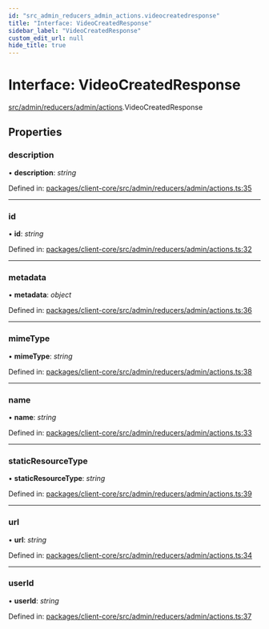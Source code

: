 ```yaml
---
id: "src_admin_reducers_admin_actions.videocreatedresponse"
title: "Interface: VideoCreatedResponse"
sidebar_label: "VideoCreatedResponse"
custom_edit_url: null
hide_title: true
---
```


# Interface: VideoCreatedResponse

[src/admin/reducers/admin/actions](../modules/src_admin_reducers_admin_actions.md).VideoCreatedResponse

## Properties

### description

• **description**: *string*

Defined in: [packages/client-core/src/admin/reducers/admin/actions.ts:35](https://github.com/xr3ngine/xr3ngine/blob/2d83606b6/packages/client-core/src/admin/reducers/admin/actions.ts#L35)

___

### id

• **id**: *string*

Defined in: [packages/client-core/src/admin/reducers/admin/actions.ts:32](https://github.com/xr3ngine/xr3ngine/blob/2d83606b6/packages/client-core/src/admin/reducers/admin/actions.ts#L32)

___

### metadata

• **metadata**: *object*

Defined in: [packages/client-core/src/admin/reducers/admin/actions.ts:36](https://github.com/xr3ngine/xr3ngine/blob/2d83606b6/packages/client-core/src/admin/reducers/admin/actions.ts#L36)

___

### mimeType

• **mimeType**: *string*

Defined in: [packages/client-core/src/admin/reducers/admin/actions.ts:38](https://github.com/xr3ngine/xr3ngine/blob/2d83606b6/packages/client-core/src/admin/reducers/admin/actions.ts#L38)

___

### name

• **name**: *string*

Defined in: [packages/client-core/src/admin/reducers/admin/actions.ts:33](https://github.com/xr3ngine/xr3ngine/blob/2d83606b6/packages/client-core/src/admin/reducers/admin/actions.ts#L33)

___

### staticResourceType

• **staticResourceType**: *string*

Defined in: [packages/client-core/src/admin/reducers/admin/actions.ts:39](https://github.com/xr3ngine/xr3ngine/blob/2d83606b6/packages/client-core/src/admin/reducers/admin/actions.ts#L39)

___

### url

• **url**: *string*

Defined in: [packages/client-core/src/admin/reducers/admin/actions.ts:34](https://github.com/xr3ngine/xr3ngine/blob/2d83606b6/packages/client-core/src/admin/reducers/admin/actions.ts#L34)

___

### userId

• **userId**: *string*

Defined in: [packages/client-core/src/admin/reducers/admin/actions.ts:37](https://github.com/xr3ngine/xr3ngine/blob/2d83606b6/packages/client-core/src/admin/reducers/admin/actions.ts#L37)
